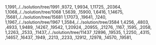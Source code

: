 1,1991,./../solution/tree/1991
,9372,
1,9934,
1,11725,
,20364,
1,1068,./../solution/tree/1068
1,5639,
,15900,
1,6416,
1,14675,
,15681,./../solution/tree/15681
1,17073,
,19641,
,1240,
1,1967,./../solution/tree/1967
1,3584,./../solution/tree/3584
1,4256,
,4803,
,4933,
1,9489,
,14267,
,19542,
1,20924,
,20955,
,21276,
,1167,
,1595,
,2058,
1,2263,
,2533,
,11437,./../solution/tree/11437
,12896,
,19535,
1,2250,
,4315,
,14657,
,16437,
,1949,
,2213,
,2233,
,12912,
,12978,
,14570,
,19581,
